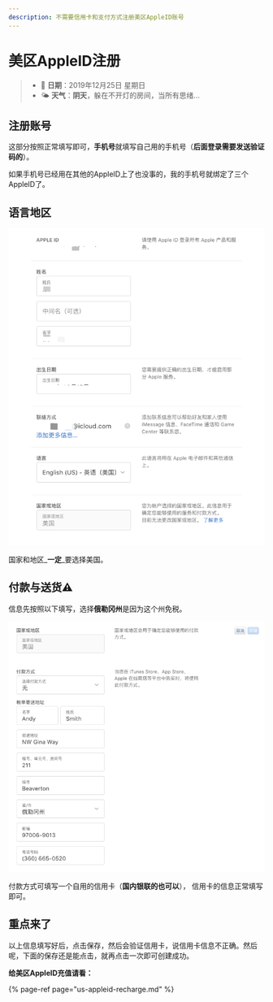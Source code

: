 ```yaml
---
description: 不需要信用卡和支付方式注册美区AppleID账号
---
```


# 美区AppleID注册

> * 📅 **日期**：2019年12月25日 星期日
> * 🌤 **天气**：**阴天**，躲在不开灯的房间，当所有思绪...

## 注册账号

这部分按照正常填写即可，**手机号**就填写自己用的手机号（**后面登录需要发送验证码的**）。

<!-- {% hint style="success" %} -->
如果手机号已经用在其他的AppleID上了也没事的，我的手机号就绑定了三个AppleID了。
<!-- {% endhint %} -->

## 语言地区

![&#x8D26;&#x6237;&#x90E8;&#x5206;](.gitbook/assets/image%20%2818%29.png)

<!-- {% hint style="danger" %} -->
国家和地区_**一定**_要选择美国。
<!-- {% endhint %} -->

## 付款与送货⚠ 

信息先按照以下填写，选择**俄勒冈州**是因为这个州免税。

![](.gitbook/assets/image%20%2830%29.png)

付款方式可填写一个自用的信用卡（**国内银联的也可以**）， 信用卡的信息正常填写即可。

## 重点来了

以上信息填写好后，点击保存，然后会验证信用卡，说信用卡信息不正确。然后呢，下面的保存还是能点击，就再点击一次即可创建成功。

**给美区AppleID充值请看：**

{% page-ref page="us-appleid-recharge.md" %}

